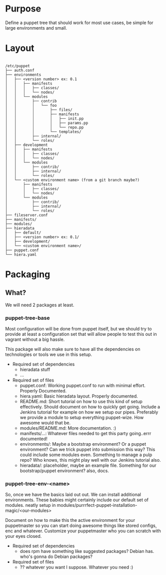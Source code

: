# Purpose

Define a puppet tree that should work for most use cases,
be simple for large environments and small.

# Layout

```

/etc/puppet
├── auth.conf
├── environments
│   ├── <version number> ex: 0.1
│   │   ├── manifests
│   │   │   ├── classes/
│   │   │   └── nodes/
│   │   └── modules
│   │       ├── contrib
│   │       │   └── foo
│   │       │       ├── files/
│   │       │       ├── manifests
│   │       │       │   ├── init.pp
│   │       │       │   ├── params.pp
│   │       │       │   └── repo.pp
│   │       │       └── templates/
│   │       ├── internal/
│   │       └── roles/
│   ├── development
│   │   ├── manifests
│   │   │   ├── classes/
│   │   │   └── nodes/
│   │   └── modules
│   │       ├── contrib/
│   │       ├── internal/
│   │       └── roles/
│   └── <custom environment name> (from a git branch maybe?)
│       ├── manifests
│       │   ├── classes/
│       │   └── nodes/
│       └── modules
│           ├── contrib/
│           ├── internal/
│           └── roles/
├── fileserver.conf
├── manifests/
├── modules/
├── hieradata
│   ├── default/
│   ├── <version number> ex: 0.1/
│   ├── development/
│   └── <custom environment name>/
├── puppet.conf
└── hiera.yaml

```

# Packaging

## What?

We will need 2 packages at least.

### puppet-tree-base

Most configuration will be done from puppet itself, but we should try
to provide at least a configuration set that will allow people to test
this out in vagrant without a big hassle.

This package will also make sure to have all the dependencies on
technologies or tools we use in this setup.

* Required set of dependencies
  * hieradata stuff
  * ...
* Required set of files
  * puppet.conf:
      Working puppet.conf to run with minimal effort. Properly Documented.
  * hiera.yaml:
      Basic hieradata layout.  Properly documented.
  * README.md:
      Short tutorial on how to use this kind of setup effectively.
      Should document on how to quickly get going.
      Include a Jenkins tutorial for example on how we setup our pipes.
      Preferably we provide a module to setup everything puppet-wize. How
      awesome would that be.
   * modules/README.md:
      More documentation. :)
   * manifests/...:
      Whatever files needed to get this party going..errr documented!
   * environments/:
      Maybe a bootstrap environment? Or a puppet environment?
      Can we trick puppet into submission this way?
      This could include some modules even. Something to manage a pulp repo?
      Who knows, this might play well with our Jenkins tutorial also.
  * hieradata/:
      placeholder, maybe an example file. Something for our bootstrap/puppet
      environment? also, docs.


### puppet-tree-env-&lt;name&gt;

So, once we have the basics laid out out. We can install additional
environments. These babies might certainly include our default set of modules. neatly setup in modules/purrrfect-puppet-installation-magic/&lt;our-modules&gt;

Document on how to make this the active environment for your puppetmaster
so you can start doing awesome things like stored configs, enc and whatever.
Customize your puppetmaster who you can scratch with your eyes closed.

* Required set of dependencies
  * does rpm have something like suggested packages? Debian has.
    who's gonna do Debian packages?
* Required set of files
  * ?? whatever you want I suppose. Whatever you need :)
